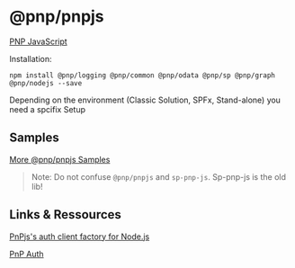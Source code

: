 # @pnp/pnpjs

[PNP JavaScript](https://pnp.github.io/pnpjs/)

Installation:

```
npm install @pnp/logging @pnp/common @pnp/odata @pnp/sp @pnp/graph @pnp/nodejs --save
```

Depending on the environment (Classic Solution, SPFx, Stand-alone) you need a spcifix Setup

## Samples

[More @pnp/pnpjs Samples](http://www.ktskumar.com/apis/pnp-javascript-library-sharepoint-pnp-js-core/)

> Note: Do not confuse `@pnp/pnpjs` and `sp-pnp-js`. Sp-pnp-js is the old lib!

## Links & Ressources

[PnPjs's auth client factory for Node.js](https://github.com/koltyakov/sp-pnp-node)

[PnP Auth](https://github.com/SharePoint-NodeJS/pnp-auth)